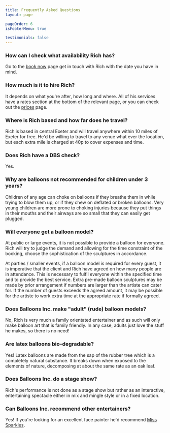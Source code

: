 ```yaml
---
title: Frequently Asked Questions
layout: page

pageOrder: 6
isFooterMenu: true

testimonials: false
---
```

### How can I check what availability Rich has?

Go to the [book now](contact.html) page get in touch with Rich with the date you have in mind.

### How much is it to hire Rich?

It depends on what you're after, how long and where. All of his services have a rates section at the bottom of the relevant page, or you can check out the [prices](prices.html) page.

### Where is Rich based and how far does he travel?

Rich is based in central Exeter and will travel anywhere within 10 miles of Exeter for free. He'd be willing to travel to any venue what ever the location, but each extra mile is charged at 40p to cover expenses and time. <!--If you'd like to see at a glance the cost of this for surrounding locations in Devon visit the TRAVEL PAGE.-->

<!--### Does Balloons Inc. have Public Liability Insurance?

Yes, 2 million Public Liability Insurance with...-->

### Does Rich have a DBS check?

Yes.

### Why are balloons not recommended for children under 3 years?

Children of any age can choke on balloons if they breathe them in while trying to blow them up, or if they chew on deflated or broken balloons. Very young children are more prone to choking injuries because they put things in their mouths and their airways are so small that they can easily get plugged.

### Will everyone get a balloon model?

At public or large events, it is not possible to provide a balloon for everyone. Rich will try to judge the demand and allowing for the time constraint of the booking, choose the sophistication of the sculptures in accordance.

At parties / smaller events, if a balloon model is required for every guest, it is imperative that the client and Rich have agreed on how many people are in attendance. This is necessary to fulfil everyone within the specified time and to provide the best service. Extra pre-made balloon sculptures may be made by prior arrangement if numbers are larger than the artiste can cater for. If the number of guests exceeds the agreed amount, it may be possible for the artiste to work extra time at the appropriate rate if formally agreed.

### Does Balloons Inc. make "adult" (rude) balloon models?

No, Rich is very much a family orientated entertainer and as such will only make balloon art that is family friendly. In any case, adults just love the stuff he makes, so there is no need!

### Are latex balloons bio-degradable?

Yes! Latex balloons are made from the sap of the rubber tree which is a completely natural substance. It breaks down when exposed to the elements of nature, decomposing at about the same rate as an oak leaf.

### Does Balloons Inc. do a stage show?

Rich's performance is not done as a stage show but rather as an interactive, entertaining spectacle either in mix and mingle style or in a fixed location.

### Can Balloons Inc. recommend other entertainers?

Yes! If you're looking for an excellent face painter he'd recommend [Miss Sparkles](http://www.miss-sparkles.com/face-painting-exmouth.html).
